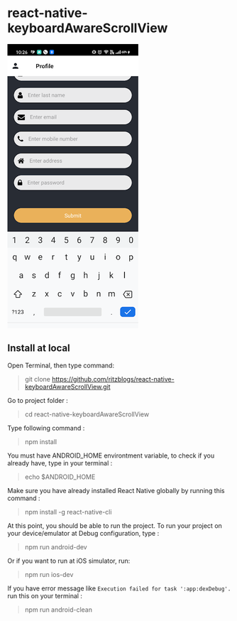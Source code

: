 # react-native-keyboardAwareScrollView

![demo](https://github.com/ritzblogs/react-native-keyboardAwareScrollView/blob/master/keyboardAwareScrollView.png)  

## Install at local
Open Terminal, then type command:  
> git clone  https://github.com/ritzblogs/react-native-keyboardAwareScrollView.git

Go to project folder :
> cd react-native-keyboardAwareScrollView

Type following command :  
> npm install  

You must have ANDROID_HOME environtment variable, to check if you already have, type in your terminal :  
> echo $ANDROID_HOME  

Make sure you have already installed React Native globally by running this command :  
>npm install -g react-native-cli

At this point, you should be able to run the project.
To run your project on your device/emulator at Debug configuration, type :
> npm run android-dev  

Or if you want to run at iOS simulator, run:  
> npm run ios-dev
 
If you have error message like `Execution failed for task ':app:dexDebug'.` run this on your terminal :  
> npm run android-clean


